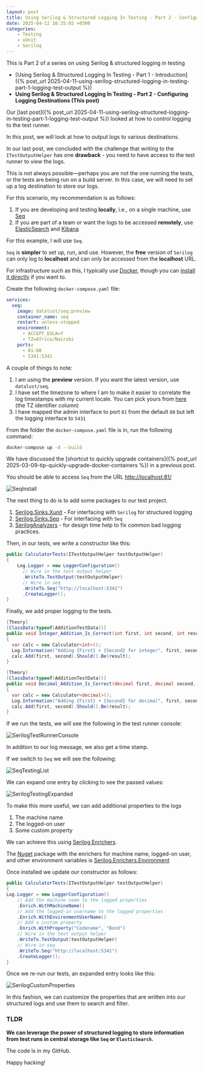 ```yaml
---
layout: post
title: Using Serilog & Structured Logging In Testing - Part 2 - Configuring Logging Destinations
date: 2025-04-12 16:35:02 +0300
categories:
    - Testing
    - xUnit
    - Serilog
---
```


This is Part 2 of a series on using Serilog & structured logging in testing

- [Using Serilog & Structured Logging In Testing - Part 1 - Introduction]({% post_url 2025-04-11-using-serilog-structured-logging-in-testing-part-1-logging-test-output %})
- **Using Serilog & Structured Logging In Testing - Part 2 - Configuring Logging Destinations (This post)**

Our [last post]({% post_url 2025-04-11-using-serilog-structured-logging-in-testing-part-1-logging-test-output %}) looked at how to control logging to the test runner.

In this post, we will look at how to output logs to various destinations.

In our last post, we concluded with the challenge that writing to the `ITestOutputHelper` has one **drawback** - you need to have access to the test runner to view the logs.

This is not always possible—perhaps you are not the one running the tests, or the tests are being run on a build server. In this case, we will need to set up a log destination to store our logs.

For this scenario, my recommendation is as follows:

1. If you are developing and testing **locally**, i.e., on a single machine, use [Seq](https://datalust.co/seq)
2. If you are part of a team or want the logs to be accessed **remotely**, use [ElasticSearch](https://www.elastic.co/elasticsearch) and [Kibana](https://www.elastic.co/kibana)

For this example, I will use `Seq`.

`Seq` is **simpler** to set up, run, and use. However, the **free** version of `Serilog` can only log to **localhost** and can only be accessed from the **localhost** URL.

For infrastructure such as this, I typically use [Docker](https://www.docker.com/), though you can [install it directly](https://datalust.co/download) if you want to.

Create the following `docker-compose.yaml` file:

```yaml
services:
  seq:
    image: datalust/seq:preview
    container_name: seq
    restart: unless-stopped
    environment:
      - ACCEPT_EULA=Y
      - TZ=Africa/Nairobi
    ports:
      - 81:80
      - 5341:5341
```

A couple of things to note:

1. I am using the **preview** version. If you want the latest version, use `datalust/seq`. 
2. I have set the timezone to where I am to make it easier to correlate the log timestamps with my current locale. You can pick yours from [here](https://en.wikipedia.org/wiki/List_of_tz_database_time_zones) (the TZ identifier column)
3. I have mapped the admin interface to port `81` from the default `80` but left the logging interface to `5431`

From the folder the `docker-compose.yaml` file is in, run the following command:

```bash
docker-compose up -d --build
```

We have discussed the [shortcut to quickly upgrade containers]({% post_url 2025-03-09-tip-quickly-upgrade-docker-containers %}) in a previous post.

You should be able to access `Seq` from the URL [http://localhost:81/](http://localhost:81/)

![SeqInstall](../images/2025/04/SeqInstall.png)

The next thing to do is to add some packages to our test project.

1. [Serilog.Sinks.Xunit](https://www.nuget.org/packages/Serilog.Sinks.XUnit) - For interfacing with `Serilog` for structured logging
2. [Serilog.Sinks.Seq](https://www.nuget.org/packages/Serilog.Sinks.Seq) - For interfacing with `Seq`
3. [SerilogAnalyzers](https://www.nuget.org/packages/SerilogAnalyzer) - for design time help to fix common bad logging practices.

Then, in our tests, we write a constructor like this:

```c#
public CalculatorTests(ITestOutputHelper testOutputHelper)
{
    Log.Logger = new LoggerConfiguration()
      // Wire in the test output helper
      .WriteTo.TestOutput(testOutputHelper)
      // Wire in seq
      .WriteTo.Seq("http://localhost:5341")
      .CreateLogger();
}
```

Finally, we add proper logging to the tests.

```c#
[Theory]
[ClassData(typeof(AdditionTestData))]
public void Integer_Addition_Is_Correct(int first, int second, int result)
{
  var calc = new Calculator<int>();
  Log.Information("Adding {First} + {Second} for integer", first, second);
  calc.Add(first, second).Should().Be(result);
}

[Theory]
[ClassData(typeof(AdditionTestData))]
public void Decimal_Addition_Is_Correct(decimal first, decimal second, decimal result)
{
  var calc = new Calculator<decimal>();
  Log.Information("Adding {First} + {Second} for decimal", first, second);
  calc.Add(first, second).Should().Be(result);
}
```

If we run the tests, we will see the following in the test runner console:

![SerilogTestRunnerConsole](../images/2025/04/SerilogTestRunnerConsole.png)

In addition to our log message, we also get a time stamp.

If we switch to `Seq` we will see the following:

![SeqTestingList](../images/2025/04/SeqTestingList.png)

We can expand one entry by clicking to see the passed values:

![SerilogTestingExpanded](../images/2025/04/SerilogTestingExpanded.png)

To make this more useful, we can add additional properties to the logs

1. The machine name
2. The logged-on user
3. Some custom property

We can achieve this using [Serilog Enrichers](https://github.com/serilog/serilog/wiki/Enrichment).

The [Nuget](https://learn.microsoft.com/en-us/nuget/) package with the enrichers for machine name, logged-on user, and other environment variables is [Serilog.Enrichers.Environment](https://www.nuget.org/packages/Serilog.Enrichers.Environment)

Once installed we update our constructor as follows:

```c#
public CalculatorTests(ITestOutputHelper testOutputHelper)
{
Log.Logger = new LoggerConfiguration()
    // Add the machine name to the logged properties
    .Enrich.WithMachineName()
    // Add the logged-in username to the logged properties
    .Enrich.WithEnvironmentUserName()
    // Add a custom property
    .Enrich.WithProperty("Codename", "Bond")
    // Wire in the test output helper
    .WriteTo.TestOutput(testOutputHelper)
    // Wire in seq
    .WriteTo.Seq("http://localhost:5341")
    .CreateLogger();
}
```

Once we re-run our tests, an expanded entry looks like this:

![SerilogCustomProperties](../images/2025/04/SerilogCustomProperties.png)

In this fashion, we can customize the properties that are written into our structured logs and use them to search and filter.

### TLDR

**We can leverage the power of structured logging to store information from test runs in central storage like `Seq` or `ElasticSearch`.**

The code is in my GitHub.

Happy hacking!
